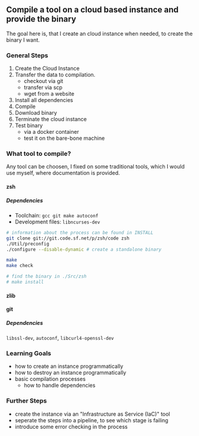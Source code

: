 ## Compile a tool on a cloud based instance and provide the binary

The goal here is, that I create an cloud instance when needed, to create the binary I want. 

### General Steps
1. Create the Cloud Instance
2. Transfer the data to compilation.
   - checkout via git
   - transfer via scp
   - wget from a website
3. Install all dependencies
4. Compile
5. Download binary
6. Terminate the cloud instance
7. Test binary
   - via a docker container
   - test it on the bare-bone machine

### What tool to compile?
Any tool can be choosen, I fixed on some traditional tools, which I would use myself, where documentation is provided.

#### zsh 

##### Dependencies
- Toolchain: `gcc git make autoconf`
- Development files: `libncurses-dev` 

```sh
# information about the process can be found in INSTALL
git clone git://git.code.sf.net/p/zsh/code zsh
./Util/preconfig
./configure --disable-dynamic # create a standalone binary

make
make check 

# find the binary in ./Src/zsh
# make install
```


#### zlib

#### git

##### Dependencies
`libssl-dev`, `autoconf`, `libcurl4-openssl-dev`

### Learning Goals
- how to create an instance programmatically
- how to destroy an instance programmatically
- basic compilation processes
  - how to handle dependencies


### Further Steps
- create the instance via an "Infrastructure as Service (IaC)" tool
- seperate the steps into a pipeline, to see which stage is failing
- introduce some error checking in the process